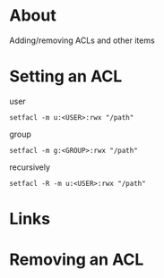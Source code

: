 # About
Adding/removing ACLs and other items

# Setting an ACL

user
```
setfacl -m u:<USER>:rwx "/path"
```

group
```
setfacl -m g:<GROUP>:rwx "/path"
```

recursively
```
setfacl -R -m u:<USER>:rwx "/path"
```

# Links

# Removing an ACL
